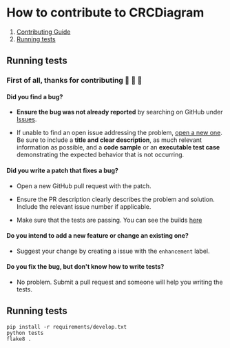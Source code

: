 # How to contribute to CRCDiagram

1. [Contributing Guide](#contributing)
2. [Running tests](#running_tests)

## Running tests <a name='contributing'></a>

### First of all, thanks for contributing :tada: :tada: :tada:

#### **Did you find a bug?**

* **Ensure the bug was not already reported** by searching on GitHub under [Issues](https://github.com/IuryAlves/CRCDiagram/issues).

* If unable to find an open issue addressing the problem, [open a new one](https://github.com/IuryAlves/CRCDiagram/issues/new). Be sure to include a **title and clear description**, as much relevant information as possible, and a **code sample** or an **executable test case** demonstrating the expected behavior that is not occurring.


#### **Did you write a patch that fixes a bug?**

* Open a new GitHub pull request with the patch.

* Ensure the PR description clearly describes the problem and solution. Include the relevant issue number if applicable.

* Make sure that the tests are passing. You can see the builds  [here](https://travis-ci.org/IuryAlves/CRCDiagram)

#### **Do you intend to add a new feature or change an existing one?**

* Suggest your change by creating a issue with the ```enhancement``` label.

#### **Do you fix the bug, but don't know how to write tests?**

* No problem. Submit a pull request and someone will help you writing the tests.



## Running tests <a name='running_tests'></a>

    pip install -r requirements/develop.txt
    python tests
    flake8 .



